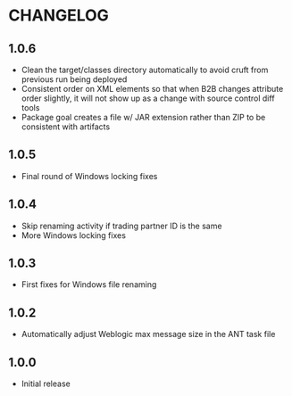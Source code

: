 # CHANGELOG

## 1.0.6
* Clean the target/classes directory automatically to avoid cruft from previous run being deployed
* Consistent order on XML elements so that when B2B changes attribute order slightly, it will not show up as a change with source control diff tools
* Package goal creates a file w/ JAR extension rather than ZIP to be consistent with artifacts

## 1.0.5
* Final round of Windows locking fixes

## 1.0.4
* Skip renaming activity if trading partner ID is the same
* More Windows locking fixes

## 1.0.3
* First fixes for Windows file renaming

## 1.0.2
* Automatically adjust Weblogic max message size in the ANT task file

## 1.0.0
* Initial release